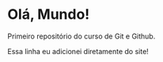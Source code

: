 # Olá, Mundo!
 Primeiro repositório do curso de Git e Github.
 
 Essa linha eu adicionei diretamente do site!
